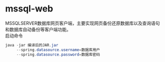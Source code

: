 # mssql-web
MSSQLSERVER数据库网页客户端，主要实现网页备份还原数据库以及查询语句和数据库自动备份等客户端功能。
<br>
启动命令
<br>
```java 
java -jar 编译后的JAR.jar
     --spring.datasource.username=数据库用户
     --spring.datasource.password=数据库密码
```

